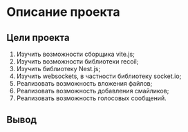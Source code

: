 # Описание проекта

## Цели проекта

1. Изучить возможности сборщика vite.js;
2. Изучить возможности библиотеки recoil;
3. Изучить библиотеку Nest.js;
4. Изучить websockets, в частности библиотеку socket.io;
5. Реализовать возможность вложения файлов;
6. Реализовать возможность добавления смайликов;
7. Реализовать возможность голосовых сообщений.

## Вывод
